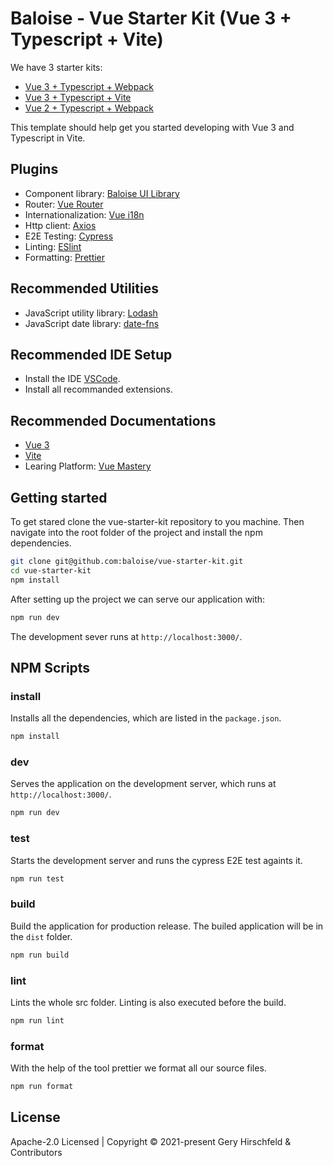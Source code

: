# Baloise - Vue Starter Kit (Vue 3 + Typescript + Vite)

We have 3 starter kits:

- [Vue 3 + Typescript + Webpack](https://github.com/baloise/vue-starter-kit)
- [Vue 3 + Typescript + Vite](https://github.com/baloise/vue-starter-kit/tree/vite)
- [Vue 2 + Typescript + Webpack](https://github.com/baloise/vue-starter-kit/tree/vue-2)

This template should help get you started developing with Vue 3 and Typescript in Vite.

## Plugins

- Component library: [Baloise UI Library](https://baloise-ui-library.now.sh/)
- Router: [Vue Router](https://next.router.vuejs.org/)
- Internationalization: [Vue i18n](https://vue-i18n.intlify.dev/)
- Http client: [Axios](https://www.npmjs.com/package/axios)
- E2E Testing: [Cypress](https://www.cypress.io/)
- Linting: [ESlint](https://eslint.org/)
- Formatting: [Prettier](https://prettier.io/)

## Recommended Utilities

- JavaScript utility library: [Lodash](https://lodash.com/)
- JavaScript date library: [date-fns](https://date-fns.org/)

## Recommended IDE Setup

- Install the IDE [VSCode](https://code.visualstudio.com/).
- Install all recommanded extensions.

## Recommended Documentations

- [Vue 3](https://v3.vuejs.org/)
- [Vite](https://vitejs.dev/)
- Learing Platform: [Vue Mastery](https://www.vuemastery.com/)

## Getting started

To get stared clone the vue-starter-kit repository to you machine. Then navigate into the root folder of the project and install the npm dependencies.

```bash
git clone git@github.com:baloise/vue-starter-kit.git
cd vue-starter-kit
npm install
```

After setting up the project we can serve our application with:

```bash
npm run dev
```

The development sever runs at `http://localhost:3000/`.

## NPM Scripts

### install

Installs all the dependencies, which are listed in the `package.json`.

```bash
npm install
```

### dev

Serves the application on the development server, which runs at `http://localhost:3000/`.

```bash
npm run dev
```

### test

Starts the development server and runs the cypress E2E test againts it.

```bash
npm run test
```

### build

Build the application for production release. The builed application will be in the `dist` folder.

```bash
npm run build
```

### lint

Lints the whole src folder. Linting is also executed before the build.

```bash
npm run lint
```

### format

With the help of the tool prettier we format all our source files.

```bash
npm run format
```

## License

Apache-2.0 Licensed | Copyright © 2021-present Gery Hirschfeld & Contributors
